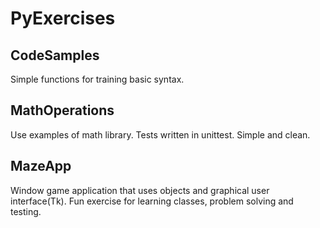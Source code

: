 # PyExercises

<!-- CODESAMPLES -->
## CodeSamples
Simple functions for training basic syntax. 

<!-- MATHOPERATIONS -->
## MathOperations
Use examples of math library. Tests written in unittest. Simple and clean.

<!-- MAZEAPP -->
## MazeApp
Window game application that uses objects and graphical user interface(Tk).
Fun exercise for learning classes, problem solving and testing.
